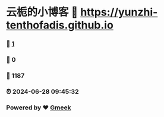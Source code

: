 # 云栀的小博客 :link: https://yunzhi-tenthofadis.github.io 
### :page_facing_up: [1](https://yunzhi-tenthofadis.github.io/tag.html) 
### :speech_balloon: 0 
### :hibiscus: 1187 
### :alarm_clock: 2024-06-28 09:45:32 
### Powered by :heart: [Gmeek](https://github.com/Meekdai/Gmeek)
